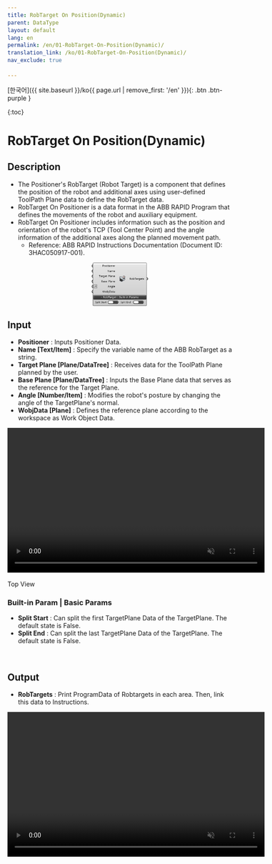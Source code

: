 ```yaml
---
title: RobTarget On Position(Dynamic)
parent: DataType
layout: default
lang: en
permalink: /en/01-RobTarget-On-Position(Dynamic)/
translation_link: /ko/01-RobTarget-On-Position(Dynamic)/
nav_exclude: true

---
```


<!-- [English]({{ site.baseurl }}/en{{ page.url | remove_first: '/ko' }}){: .btn .btn-purple } -->
[한국어]({{ site.baseurl }}/ko{{ page.url | remove_first: '/en' }}){: .btn .btn-purple }

{:toc}

# RobTarget On Position(Dynamic)

## Description

* The Positioner's RobTarget (Robot Target) is a component that defines the position of the robot and additional axes using user-defined ToolPath Plane data to define the RobTarget data. 
* RobTarget On Positioner is a data format in the ABB RAPID Program that defines the movements of the robot and auxiliary equipment. 
* RobTarget On Positioner includes information such as the position and orientation of the robot's TCP (Tool Center Point) and the angle information of the additional axes along the planned movement path.
  * Reference: ABB RAPID Instructions Documentation (Document ID: 3HAC050917-001).

<p align="center">  <img src="/assets/images/positioner_dynamic_00.png" align="center" width="25%"></p>

## Input

* **Positioner** : Inputs Positioner Data.
* **Name [Text/Item]** : Specify the variable name of the ABB RobTarget as a string.
* **Target Plane [Plane/DataTree]** : Receives data for the ToolPath Plane planned by the user.
* **Base Plane [Plane/DataTree]** : Inputs the Base Plane data that serves as the reference for the Target Plane.
* **Angle [Number/Item]** : Modifies the robot's posture by changing the angle of the TargetPlane's normal.
* **WobjData [Plane]** : Defines the reference plane according to the workspace as Work Object Data.

<!-- <p align="center"> 
<video src="/assets/images/RobtargetPosition(Dynamic)_Top.mp4" width="576px" height="324px" autoplay=1 muted=1 loop=1 align="center"><figcaption>Top View</figcaption>
</video></p> -->

<p align="center"> 
<video src="/assets/images/RobtargetPosition_Dynamic_Top.mp4" width="576px" height="324px" autoplay=1 muted=1 loop=1 align="center"><figcaption>Top View</figcaption>
</video></p>

### Built-in Param | Basic Params​

* **Split Start** : Can split the first TargetPlane Data of the TargetPlane. The default state is False.
* **Split End** : Can split the last TargetPlane Data of the TargetPlane. The default state is False.

<br>

## Output

* **RobTargets** : Print ProgramData of Robtargets in each area. Then, link this data to Instructions.

<p align="center"> 
<video src="/assets/images/Dynamic_RobPosition_gif.mp4" width="576px" height="324px" autoplay=1 muted=1 loop=1 align="center">
</video>
</p>